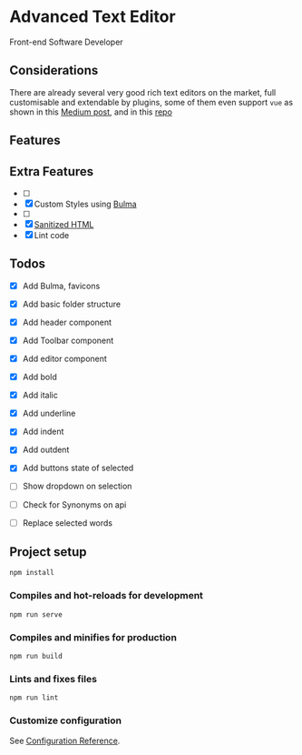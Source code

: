 # Advanced Text Editor

Front-end Software Developer

## Considerations

There are already several very good rich text editors on the market, full customisable and extendable by plugins, some of them even support `vue` as shown in this [Medium post](https://medium.com/mounoydev/vue-component-rich-text-editor-wysiwyg-59b57052d5b3), and in this [repo](https://github.com/dok/awesome-text-editing)


## Features

## Extra Features 
- [ ]
- [x] Custom Styles using [Bulma](https://bulma.io/)
- [ ] 
- [x] [Sanitized HTML](https://github.com/apostrophecms/sanitize-html)
- [x] Lint code

## Todos

- [x] Add Bulma, favicons
- [x] Add basic folder structure
- [x] Add header component
- [x] Add Toolbar component
- [x] Add editor component
- [x] Add bold 
- [x] Add italic
- [x] Add underline
- [x] Add indent
- [x] Add outdent
- [x] Add buttons state of selected

- [ ] Show dropdown on selection
- [ ] Check for Synonyms on api
- [ ] Replace selected words


## Project setup
```
npm install
```

### Compiles and hot-reloads for development
```
npm run serve
```

### Compiles and minifies for production
```
npm run build
```

### Lints and fixes files
```
npm run lint
```

### Customize configuration
See [Configuration Reference](https://cli.vuejs.org/config/).
